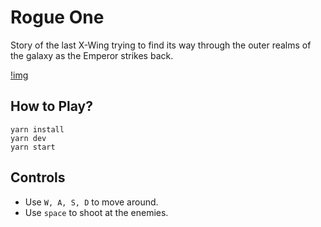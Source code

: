 # Rogue One
Story of the last X-Wing trying to find its way through the outer realms of the galaxy as the Emperor strikes back.

[!img](./credits.png)

## How to Play?
```
yarn install
yarn dev
yarn start
```

## Controls
- Use `W, A, S, D` to move around.
- Use `space` to shoot at the enemies.
